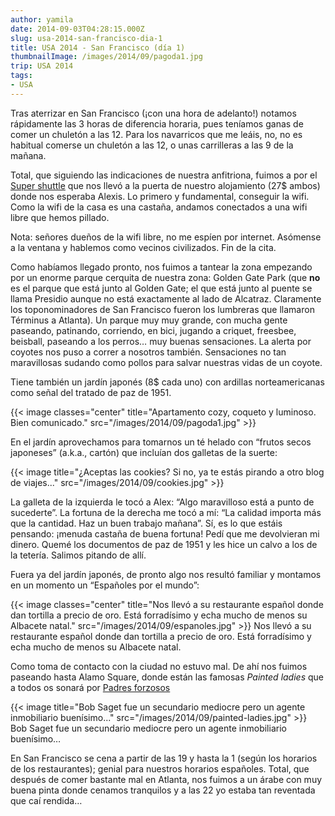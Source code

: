 ```yaml
---
author: yamila
date: 2014-09-03T04:28:15.000Z
slug: usa-2014-san-francisco-dia-1
title: USA 2014 - San Francisco (día 1)
thumbnailImage: /images/2014/09/pagoda1.jpg
trip: USA 2014
tags:
- USA
---
```



Tras aterrizar en San Francisco (¡con una hora de adelanto!) notamos rápidamente las 3 horas de diferencia horaria, pues teníamos ganas de comer un chuletón a las 12. Para los navarricos que me leáis, no, no es habitual comerse un chuletón a las 12, o unas carrilleras a las 9 de la mañana.

Total, que siguiendo las indicaciones de nuestra anfitriona, fuimos a por el [Super shuttle](http://www.supershuttle.com/) que nos llevó a la puerta de nuestro alojamiento (27$ ambos) donde nos esperaba Alexis. Lo primero y fundamental, conseguir la wifi. Como la wifi de la casa es una castaña, andamos conectados a una wifi libre que hemos pillado.

Nota: señores dueños de la wifi libre, no me espíen por internet. Asómense a la ventana y hablemos como vecinos civilizados. Fin de la cita.

Como habíamos llegado pronto, nos fuimos a tantear la zona empezando por un enorme parque cerquita de nuestra zona: Golden Gate Park (que **no** es el parque que está junto al Golden Gate; el que está junto al puente se llama Presidio aunque no está exactamente al lado de Alcatraz. Claramente los toponominadores de San Francisco fueron los lumbreras que llamaron Términus a Atlanta). Un parque muy muy grande, con mucha gente paseando, patinando, corriendo, en bici, jugando a criquet, freesbee, beisball, paseando a los perros… muy buenas sensaciones. La alerta por coyotes nos puso a correr a nosotros también. Sensaciones no tan maravillosas sudando como pollos para salvar nuestras vidas de un coyote.

Tiene también un jardín japonés (8$ cada uno) con ardillas norteamericanas como señal del tratado de paz de 1951.

{{< image classes="center" title="Apartamento cozy, coqueto y luminoso. Bien comunicado." src="/images/2014/09/pagoda1.jpg" >}}

En el jardín aprovechamos para tomarnos un té helado con “frutos secos japoneses” (a.k.a., cartón) que incluían dos galletas de la suerte:

{{< image title="¿Aceptas las cookies? Si no, ya te estás pirando a otro blog de viajes..." src="/images/2014/09/cookies.jpg" >}}

La galleta de la izquierda le tocó a Alex: “Algo maravilloso está a punto de sucederte”. La fortuna de la derecha me tocó a mí: “La calidad importa más que la cantidad. Haz un buen trabajo mañana”. Sí, es lo que estáis pensando: ¡menuda castaña de buena fortuna! Pedí que me devolvieran mi dinero. Quemé los documentos de paz de 1951 y les hice un calvo a los de la tetería. Salimos pitando de allí.

Fuera ya del jardín japonés, de pronto algo nos resultó familiar y montamos en un momento un “Españoles por el mundo”:

{{< image classes="center" title="Nos llevó a su restaurante español donde dan tortilla a precio de oro. Está forradísimo y echa mucho de menos su Albacete natal." src="/images/2014/09/espanoles.jpg" >}}
Nos llevó a su restaurante español donde dan tortilla a precio de oro. Está forradísimo y echa mucho de menos su Albacete natal.

Como toma de contacto con la ciudad no estuvo mal. De ahí nos fuimos paseando hasta Alamo Square, donde están las famosas *Painted ladies* que a todos os sonará por [Padres forzosos](https://www.youtube.com/watch?v=k-NTGnxZ4xI)

{{< image title="Bob Saget fue un secundario mediocre pero un agente inmobiliario buenísimo..." src="/images/2014/09/painted-ladies.jpg" >}}
Bob Saget fue un secundario mediocre pero un agente inmobiliario buenísimo…

En San Francisco se cena a partir de las 19 y hasta la 1 (según los horarios de los restaurantes); genial para nuestros horarios españoles. Total, que después de comer bastante mal en Atlanta, nos fuimos a un árabe con muy buena pinta donde cenamos tranquilos y a las 22 yo estaba tan reventada que caí rendida…
